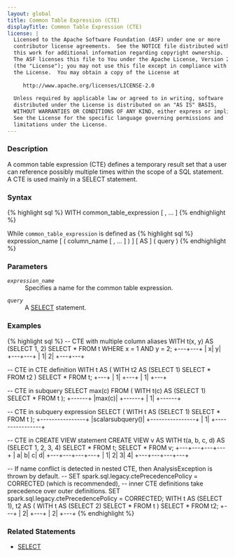 ```yaml
---
layout: global
title: Common Table Expression (CTE)
displayTitle: Common Table Expression (CTE)
license: |
  Licensed to the Apache Software Foundation (ASF) under one or more
  contributor license agreements.  See the NOTICE file distributed with
  this work for additional information regarding copyright ownership.
  The ASF licenses this file to You under the Apache License, Version 2.0
  (the "License"); you may not use this file except in compliance with
  the License.  You may obtain a copy of the License at
 
     http://www.apache.org/licenses/LICENSE-2.0
 
  Unless required by applicable law or agreed to in writing, software
  distributed under the License is distributed on an "AS IS" BASIS,
  WITHOUT WARRANTIES OR CONDITIONS OF ANY KIND, either express or implied.
  See the License for the specific language governing permissions and
  limitations under the License.
---
```


### Description

A common table expression (CTE) defines a temporary result set that a user can reference possibly multiple times within the scope of a SQL statement. A CTE is used mainly in a SELECT statement.

### Syntax

{% highlight sql %}
WITH common_table_expression [ , ... ]
{% endhighlight %}

While `common_table_expression` is defined as
{% highlight sql %}
expression_name [ ( column_name [ , ... ] ) ] [ AS ] ( query )
{% endhighlight %}

### Parameters

<dl>
  <dt><code><em>expression_name</em></code></dt>
  <dd>
    Specifies a name for the common table expression.
  </dd>
</dl>
<dl>
  <dt><code><em>query</em></code></dt>
  <dd>
    A <a href="sql-ref-syntax-qry-select.html">SELECT</a> statement.
  </dd>
</dl>

### Examples

{% highlight sql %}
-- CTE with multiple column aliases
WITH t(x, y) AS (SELECT 1, 2)
SELECT * FROM t WHERE x = 1 AND y = 2;
  +---+---+
  |  x|  y|
  +---+---+
  |  1|  2|
  +---+---+

-- CTE in CTE definition
WITH t AS (
    WITH t2 AS (SELECT 1)
    SELECT * FROM t2
)
SELECT * FROM t;
  +---+
  |  1|
  +---+
  |  1|
  +---+

-- CTE in subquery
SELECT max(c) FROM (
    WITH t(c) AS (SELECT 1)
    SELECT * FROM t
);
  +------+
  |max(c)|
  +------+
  |     1|
  +------+

-- CTE in subquery expression
SELECT (
    WITH t AS (SELECT 1)
    SELECT * FROM t
);
  +----------------+
  |scalarsubquery()|
  +----------------+
  |               1|
  +----------------+

-- CTE in CREATE VIEW statement
CREATE VIEW v AS
    WITH t(a, b, c, d) AS (SELECT 1, 2, 3, 4)
    SELECT * FROM t;
SELECT * FROM v;
  +---+---+---+---+
  |  a|  b|  c|  d|
  +---+---+---+---+
  |  1|  2|  3|  4|
  +---+---+---+---+

-- If name conflict is detected in nested CTE, then AnalysisException is thrown by default.
-- SET spark.sql.legacy.ctePrecedencePolicy = CORRECTED (which is recommended),
-- inner CTE definitions take precedence over outer definitions.
SET spark.sql.legacy.ctePrecedencePolicy = CORRECTED;
WITH
    t AS (SELECT 1),
    t2 AS (
        WITH t AS (SELECT 2)
        SELECT * FROM t
    )
SELECT * FROM t2;
  +---+
  |  2|
  +---+
  |  2|
  +---+
{% endhighlight %}

### Related Statements

 * [SELECT](sql-ref-syntax-qry-select.html)
